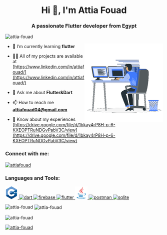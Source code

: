 <h1 align="center">Hi 👋, I'm Attia Fouad</h1>
<h3 align="center">A passionate Flutter developer from Egypt</h3>

<p align="left"> <img src="https://komarev.com/ghpvc/?username=attia-fouad&label=Profile%20views&color=0e75b6&style=flat" alt="attia-fouad" /> </p>
<img src="https://github.com/0xAbdulKhalid/0xAbdulKhalid/raw/main/assets/mdImages/Right_Side.gif" style="visibility:visible;max-width:100%;" width="250px" align="right">

- 🌱 I’m currently learning **flutter**

- 👨‍💻 All of my projects are available at [https://www.linkedin.com/in/attiafouad/](https://www.linkedin.com/in/attiafouad/)

- 💬 Ask me about **Flutter&Dart**

- 📫 How to reach me **attiafouad04@gmail.com**

- 📄 Know about my experiences [https://drive.google.com/file/d/1bkay4rP8H-p-6-KXEOPTRuNDGvPabV3C/view](https://drive.google.com/file/d/1bkay4rP8H-p-6-KXEOPTRuNDGvPabV3C/view)

<h3 align="left">Connect with me:</h3>
<p align="left">
<a href="https://linkedin.com/in/attiafouad" target="blank"><img align="center" src="https://raw.githubusercontent.com/rahuldkjain/github-profile-readme-generator/master/src/images/icons/Social/linked-in-alt.svg" alt="attiafouad" height="30" width="40" /></a>
</p>

<h3 align="left">Languages and Tools:</h3>
<p align="left"> <a href="https://www.w3schools.com/cpp/" target="_blank" rel="noreferrer"> <img src="https://raw.githubusercontent.com/devicons/devicon/master/icons/cplusplus/cplusplus-original.svg" alt="cplusplus" width="40" height="40"/> </a> <a href="https://dart.dev" target="_blank" rel="noreferrer"> <img src="https://www.vectorlogo.zone/logos/dartlang/dartlang-icon.svg" alt="dart" width="40" height="40"/> </a> <a href="https://firebase.google.com/" target="_blank" rel="noreferrer"> <img src="https://www.vectorlogo.zone/logos/firebase/firebase-icon.svg" alt="firebase" width="40" height="40"/> </a> <a href="https://flutter.dev" target="_blank" rel="noreferrer"> <img src="https://www.vectorlogo.zone/logos/flutterio/flutterio-icon.svg" alt="flutter" width="40" height="40"/> </a> <a href="https://www.java.com" target="_blank" rel="noreferrer"> <img src="https://raw.githubusercontent.com/devicons/devicon/master/icons/java/java-original.svg" alt="java" width="40" height="40"/> </a> <a href="https://postman.com" target="_blank" rel="noreferrer"> <img src="https://www.vectorlogo.zone/logos/getpostman/getpostman-icon.svg" alt="postman" width="40" height="40"/> </a> <a href="https://www.sqlite.org/" target="_blank" rel="noreferrer"> <img src="https://www.vectorlogo.zone/logos/sqlite/sqlite-icon.svg" alt="sqlite" width="40" height="40"/> </a> </p>

<p><img align="left" src="https://github-readme-stats.vercel.app/api/top-langs?username=attia-fouad&show_icons=true&locale=en&layout=compact" alt="attia-fouad" /></p>

<p>&nbsp;<img align="center" src="https://github-readme-stats.vercel.app/api?username=attia-fouad&show_icons=true&locale=en" alt="attia-fouad" /></p>

<p><img align="center" src="https://github-readme-streak-stats.herokuapp.com/?user=attia-fouad&" alt="attia-fouad" /></p>
<p align="left"> <a href="https://github.com/ryo-ma/github-profile-trophy"><img src="https://github-profile-trophy.vercel.app/?username=attia-fouad" alt="attia-fouad" /></a> </p>

